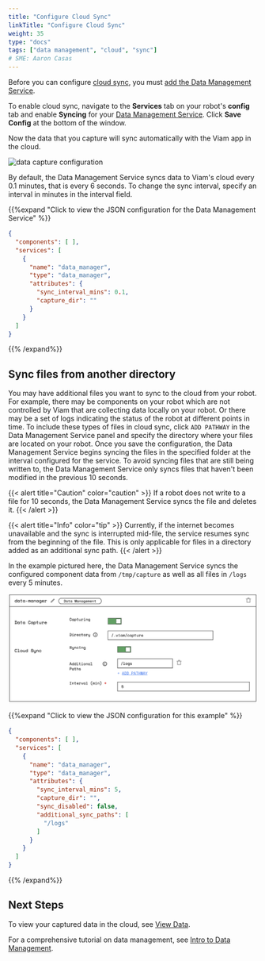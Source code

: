 ```yaml
---
title: "Configure Cloud Sync"
linkTitle: "Configure Cloud Sync"
weight: 35
type: "docs"
tags: ["data management", "cloud", "sync"]
# SME: Aaron Casas
---
```


Before you can configure [cloud sync](../#cloud-sync), you must [add the Data Management Service](../configure-data-capture/#add-the-data-management-service).

To enable cloud sync, navigate to the **Services** tab on your robot's **config** tab and enable **Syncing** for your [Data Management Service](../).
Click **Save Config** at the bottom of the window.

Now the data that you capture will sync automatically with the Viam app in the cloud.

![data capture configuration](../../../tutorials/img/data-management/data-manager.png)

By default, the Data Management Service syncs data to Viam's cloud every 0.1 minutes, that is every 6 seconds.
To change the sync interval, specify an interval in minutes in the interval field.

{{%expand "Click to view the JSON configuration for the Data Management Service" %}}

```json {class="line-numbers linkable-line-numbers"}
{
  "components": [ ],
  "services": [
    {
      "name": "data_manager",
      "type": "data_manager",
      "attributes": {
        "sync_interval_mins": 0.1,
        "capture_dir": ""
      }
    }
  ]
}
```

{{% /expand%}}

## Sync files from another directory

You may have additional files you want to sync to the cloud from your robot.
For example, there may be components on your robot which are not controlled by Viam that are collecting data locally on your robot.
Or there may be a set of logs indicating the status of the robot at different points in time.
To include these types of files in cloud sync, click `ADD PATHWAY` in the Data Management Service panel and specify the directory where your files are located on your robot.
Once you save the configuration, the Data Management Service begins syncing the files in the specified folder at the interval configured for the service.
To avoid syncing files that are still being written to, the Data Management Service only syncs files that haven't been modified in the previous 10 seconds.

{{< alert title="Caution" color="caution" >}}
If a robot does not write to a file for 10 seconds, the Data Management Service syncs the file and deletes it.
{{< /alert >}}

{{< alert title="Info" color="tip" >}}
Currently, if the internet becomes unavailable and the sync is interrupted mid-file, the service resumes sync from the beginning of the file.
This is only applicable for files in a directory added as an additional sync path.
{{< /alert >}}

In the example pictured here, the Data Management Service syncs the configured component data from `/tmp/capture` as well as all files in `/logs` every 5 minutes.

![service config example](../img/data-service-config.png)

{{%expand "Click to view the JSON configuration for this example" %}}

```json {class="line-numbers linkable-line-numbers"}
{
  "components": [ ],
  "services": [
    {
      "name": "data_manager",
      "type": "data_manager",
      "attributes": {
        "sync_interval_mins": 5,
        "capture_dir": "",
        "sync_disabled": false,
        "additional_sync_paths": [
          "/logs"
        ]
      }
    }
  ]
}
```

{{% /expand%}}

## Next Steps

To view your captured data in the cloud, see [View Data](../../../manage/data/view).

For a comprehensive tutorial on data management, see [Intro to Data Management](../../../tutorials/services/data-management-tutorial).
